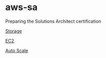 # aws-sa

Preparing the Solutions Architect certification

[Storage](/storage)


[EC2](/ec2)

[Auto Scale](/auto_scale)
